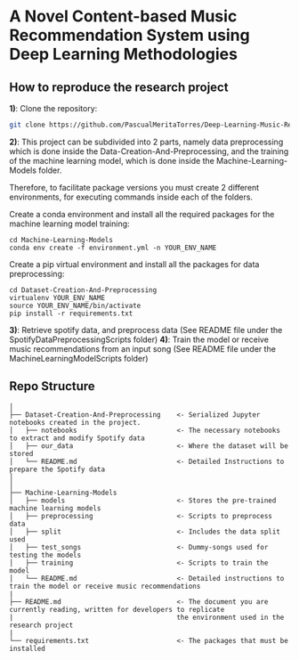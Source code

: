 # A Novel Content-based Music Recommendation System using Deep Learning Methodologies

## How to reproduce the research project
**1)**: Clone the repository:
```sh
git clone https://github.com/PascualMeritaTorres/Deep-Learning-Music-Recommendation-System.git
```

**2)**: This project can be subdivided into 2 parts, namely data preprocessing which is done inside the Data-Creation-And-Preprocessing, and the training of the machine learning model, which is done inside the Machine-Learning-Models folder. 

Therefore, to facilitate package versions you must create 2 different environments, for executing commands inside each of the folders.

 Create a conda environment and install all the required packages for the machine learning model training:

```
cd Machine-Learning-Models
conda env create -f environment.yml -n YOUR_ENV_NAME
```
Create a pip virtual environment and install all the packages for data preprocessing:

```
cd Dataset-Creation-And-Preprocessing
virtualenv YOUR_ENV_NAME
source YOUR_ENV_NAME/bin/activate
pip install -r requirements.txt
```

**3)**: Retrieve spotify data, and preprocess data (See README file under the SpotifyDataPreprocessingScripts folder)
**4)**: Train the model or receive music recommendations from an input song (See README file under the MachineLearningModelScripts folder)

## Repo Structure
```
│
├── Dataset-Creation-And-Preprocessing    <- Serialized Jupyter notebooks created in the project.
│   ├── notebooks                         <- The necessary notebooks to extract and modify Spotify data
│   ├── our_data                          <- Where the dataset will be stored
│   └── README.md                         <- Detailed Instructions to prepare the Spotify data
│
│
├── Machine-Learning-Models
│   ├── models                            <- Stores the pre-trained machine learning models
│   ├── preprocessing                     <- Scripts to preprocess data
│   ├── split                             <- Includes the data split used 
│   ├── test_songs                        <- Dummy-songs used for testing the models
│   ├── training                          <- Scripts to train the model
│   └── README.md                         <- Detailed instructions to train the model or receive music recommendations
|
├── README.md                             <- The document you are currently reading, written for developers to replicate 
|                                         the environment used in the research project
|
└── requirements.txt                      <- The packages that must be installed
```
